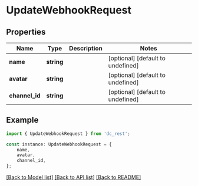 # UpdateWebhookRequest


## Properties

Name | Type | Description | Notes
------------ | ------------- | ------------- | -------------
**name** | **string** |  | [optional] [default to undefined]
**avatar** | **string** |  | [optional] [default to undefined]
**channel_id** | **string** |  | [optional] [default to undefined]

## Example

```typescript
import { UpdateWebhookRequest } from 'dc_rest';

const instance: UpdateWebhookRequest = {
    name,
    avatar,
    channel_id,
};
```

[[Back to Model list]](../README.md#documentation-for-models) [[Back to API list]](../README.md#documentation-for-api-endpoints) [[Back to README]](../README.md)
